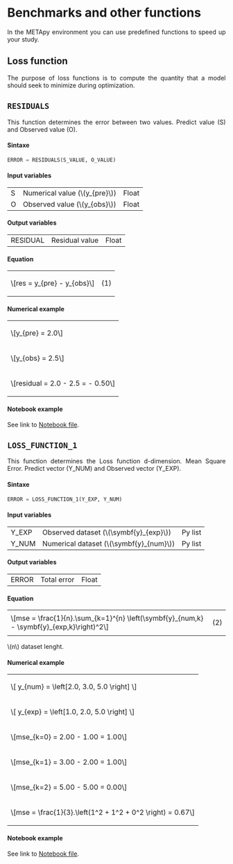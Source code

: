 <!--Don't delete ths script-->
<script src = "https://polyfill.io/v3/polyfill.min.js?features=es6"></script>
<script id = "MathJax-script" async src="https://cdn.jsdelivr.net/npm/mathjax@3/es5/tex-mml-chtml.js"></script>
<!--Don't delete ths script-->

<h1>Benchmarks and other functions</h1>

<p align = "justify">
In the METApy environment you can use predefined functions to speed up your study.
</p>

<h2>Loss function</h2>

<p align = "justify">
The purpose of loss functions is to compute the quantity that a model should seek to minimize during optimization.
</p>


<h2><b><code>RESIDUALS</code></b></h2>
<p align = "justify">
This function determines the error between two values. Predict value (S) and Observed value (O).
</p>

<h4>Sintaxe</h4>

```python
ERROR = RESIDUALS(S_VALUE, O_VALUE)
```

<h4>Input variables</h4>

<table style = "width:100%">
    <tr>
        <td>S</td>
        <td>Numerical value (\(y_{pre}\))</td>
        <td>Float</td>
    </tr>
    <tr>
        <td>O</td>
        <td>Observed value (\(y_{obs}\))</td>
        <td>Float</td>
    </tr>
</table>

<h4>Output variables</h4>

<table style = "width:100%">
    <tr>
        <td>RESIDUAL</td>
        <td>Residual value</td>
        <td>Float</td>
    </tr>
</table>

<h4>Equation</h4>

<table style = "width:100%">
    <tr>
        <td>\[res = y_{pre} - y_{obs}\]</td>
        <td><p align = "right">(1)</p></td>
    </tr>
</table>

<h4>Numerical example</h4>

<table style = "width:100%">
    <tr>
        <td><p align = "left">\[y_{pre} = 2.0\]</p></td>
    </tr>
    <tr>
        <td><p align = "left">\[y_{obs} = 2.5\]</p></td>
    </tr>
    <tr>
        <td><p align = "left">\[residual = 2.0 - 2.5 = - 0.50\]</p></td>
    </tr>
</table>

<h4>Notebook example</h4>

<p align = "justify">
See link to <a href="https://wmpjrufg.github.io/META_TOOLBOX/001-VERSION.html" target="_blank">Notebook file</a>.
</p>

<h2><b><code>LOSS_FUNCTION_1</code></b></h2>
<p align = "justify">
This function determines the Loss function d-dimension. Mean Square Error. Predict vector (Y_NUM) and Observed vector (Y_EXP).
</p>

<h4>Sintaxe</h4>

```python
ERROR = LOSS_FUNCTION_1(Y_EXP, Y_NUM)
```

<h4>Input variables</h4>

<table style = "width:100%">
    <tr>
        <td>Y_EXP</td>
        <td>Observed dataset (\(\symbf{y}_{exp}\))</td>
        <td>Py list</td>
    </tr>
    <tr>
        <td>Y_NUM</td>
        <td>Numerical dataset (\(\symbf{y}_{num}\))</td>
        <td>Py list</td>
    </tr>
</table>

<h4>Output variables</h4>

<table style = "width:100%">
    <tr>
        <td>ERROR</td>
        <td>Total error</td>
        <td>Float</td>
    </tr>
</table>

<h4>Equation</h4>

<table style = "width:100%">
    <tr>
        <td>\[mse = \frac{1}{n}.\sum_{k=1}^{n} \left(\symbf{y}_{num,k} - \symbf{y}_{exp,k}\right)^2\]</td>
        <td><p align = "right">(2)</p></td>
    </tr>
</table>

<p align = "justify">
\(n\) dataset lenght.
</p>

<h4>Numerical example</h4>

<table style = "width:100%">
    <tr>
        <td><p align = "left">\[ y_{num} = \left[2.0, 3.0, 5.0 \right] \]</p></td>
    </tr>
    <tr>
        <td><p align = "left">\[ y_{exp} = \left[1.0, 2.0, 5.0 \right] \]</p></td>
    </tr>
    <tr>
        <td><p align = "left">\[mse_{k=0} = 2.00 - 1.00 = 1.00\]</p></td>
    </tr>
    <tr>
        <td><p align = "left">\[mse_{k=1} = 3.00 - 2.00 = 1.00\]</p></td>
    </tr>
    <tr>
        <td><p align = "left">\[mse_{k=2} = 5.00 - 5.00 = 0.00\]</p></td>
    </tr>
    <tr>
        <td><p align = "left">\[mse = \frac{1}{3}.\left(1^2 + 1^2 + 0^2 \right) = 0.67\]</p></td>
    </tr>
</table>

<h4>Notebook example</h4>

<p align = "justify">
See link to <a href="https://wmpjrufg.github.io/META_TOOLBOX/001-VERSION.html" target="_blank">Notebook file</a>.
</p>